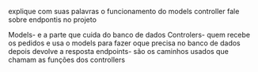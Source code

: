 explique com  suas palavras o funcionamento do models controller fale sobre endpontis no projeto

  Models- e a parte que cuida do banco de dados
  Controlers- quem recebe os pedidos e usa o models para fazer oque precisa no banco de dados depois devolve a resposta
  endpoints- são os caminhos usados que chamam as funções dos controllers